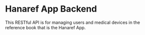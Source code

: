 # Hanaref App Backend

This RESTful API is for managing users and medical devices in the reference book that is the Hanaref App.
